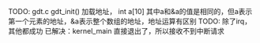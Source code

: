 TODO: gdt.c gdt_init() 加载地址， int a[10] 其中a和&a的值是相同的，但a表示第一个元素的地址，&a表示整个数组的地址，地址运算有区别
TODO: 除了irq，其他都成功 已解决：kernel_main 直接退出了，所以接收不到中断请求
